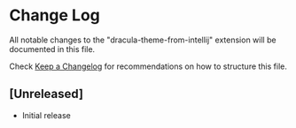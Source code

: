 # Change Log
All notable changes to the "dracula-theme-from-intellij" extension will be documented in this file.

Check [Keep a Changelog](http://keepachangelog.com/) for recommendations on how to structure this file.

## [Unreleased]
- Initial release
